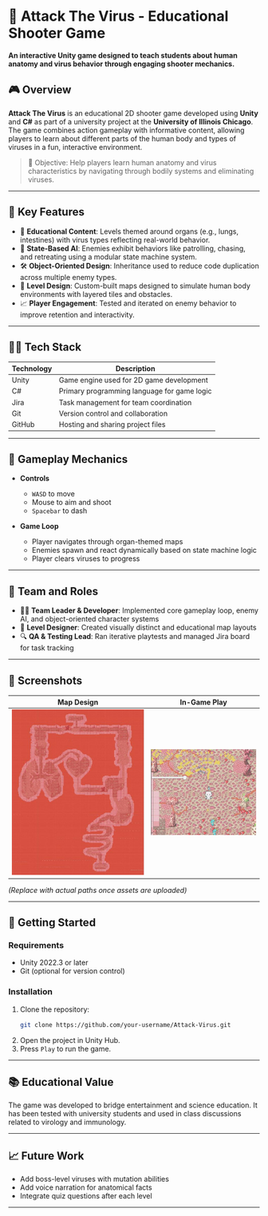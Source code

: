 # 🦠 Attack The Virus - Educational Shooter Game

**An interactive Unity game designed to teach students about human anatomy and virus behavior through engaging shooter mechanics.**

## 🎮 Overview

**Attack The Virus** is an educational 2D shooter game developed using **Unity** and **C#** as part of a university project at the **University of Illinois Chicago**. The game combines action gameplay with informative content, allowing players to learn about different parts of the human body and types of viruses in a fun, interactive environment.

> 🧠 Objective: Help players learn human anatomy and virus characteristics by navigating through bodily systems and eliminating viruses.

---

## 🧪 Key Features

- 🧬 **Educational Content**: Levels themed around organs (e.g., lungs, intestines) with virus types reflecting real-world behavior.
- 🤖 **State-Based AI**: Enemies exhibit behaviors like patrolling, chasing, and retreating using a modular state machine system.
- 🛠️ **Object-Oriented Design**: Inheritance used to reduce code duplication across multiple enemy types.
- 🎯 **Level Design**: Custom-built maps designed to simulate human body environments with layered tiles and obstacles.
- 📈 **Player Engagement**: Tested and iterated on enemy behavior to improve retention and interactivity.

---

## 🧑‍💻 Tech Stack

| Technology | Description |
|------------|-------------|
| Unity      | Game engine used for 2D game development |
| C#         | Primary programming language for game logic |
| Jira       | Task management for team coordination |
| Git        | Version control and collaboration |
| GitHub     | Hosting and sharing project files |

---

## 🧩 Gameplay Mechanics

- **Controls**
  - `WASD` to move
  - Mouse to aim and shoot
  - `Spacebar` to dash

- **Game Loop**
  - Player navigates through organ-themed maps
  - Enemies spawn and react dynamically based on state machine logic
  - Player clears viruses to progress

---

## 👥 Team and Roles

- 👨‍💻 **Team Leader & Developer**: Implemented core gameplay loop, enemy AI, and object-oriented character systems
- 🎨 **Level Designer**: Created visually distinct and educational map layouts
- 🔍 **QA & Testing Lead**: Ran iterative playtests and managed Jira board for task tracking

---

## 📸 Screenshots

| Map Design | In-Game Play |
|------------|--------------|
| ![Map](./Assets/map-design.png) | ![Gameplay](./Assets/in-game-play.png) |

*(Replace with actual paths once assets are uploaded)*

---

## 🚀 Getting Started

### Requirements
- Unity 2022.3 or later
- Git (optional for version control)

### Installation
1. Clone the repository:
    ```bash
    git clone https://github.com/your-username/Attack-Virus.git
    ```
2. Open the project in Unity Hub.
3. Press `Play` to run the game.

---

## 📚 Educational Value

The game was developed to bridge entertainment and science education. It has been tested with university students and used in class discussions related to virology and immunology.

---

## 📈 Future Work

- Add boss-level viruses with mutation abilities
- Add voice narration for anatomical facts
- Integrate quiz questions after each level

---

